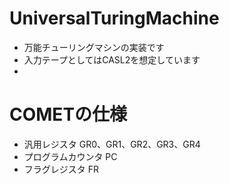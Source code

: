 # UniversalTuringMachine
- 万能チューリングマシンの実装です
- 入力テープとしてはCASL2を想定しています
- 

# COMETの仕様

- 汎用レジスタ GR0、GR1、GR2、GR3、GR4
- プログラムカウンタ PC
- フラグレジスタ FR
